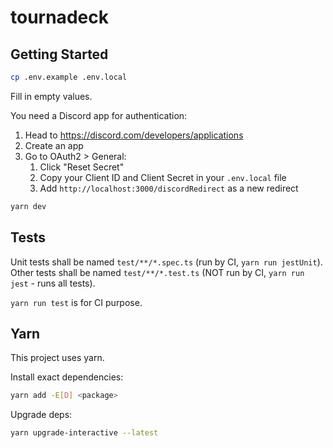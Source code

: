 # tournadeck

## Getting Started

```bash
cp .env.example .env.local
```

Fill in empty values.

You need a Discord app for authentication:

1. Head to https://discord.com/developers/applications
2. Create an app
3. Go to OAuth2 > General:
   1. Click "Reset Secret"
   2. Copy your Client ID and Client Secret in your `.env.local` file
   3. Add `http://localhost:3000/discordRedirect` as a new redirect

```bash
yarn dev
```

## Tests

Unit tests shall be named `test/**/*.spec.ts` (run by CI, `yarn run jestUnit`).  
Other tests shall be named `test/**/*.test.ts` (NOT run by CI, `yarn run jest` - runs all tests).

`yarn run test` is for CI purpose.

## Yarn

This project uses yarn.

Install exact dependencies:

```bash
yarn add -E[D] <package>
```

Upgrade deps:

```bash
yarn upgrade-interactive --latest
```

